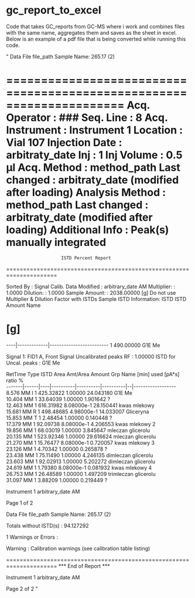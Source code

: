 # gc_report_to_excel
Code that takes GC_reports from GC-MS where i work and combines files with the same name, aggregates them and saves as the sheet in excel. Below is an example of a pdf file that is being converted while running this code.

"
Data File file_path
Sample Name: 265.17 (2)

=====================================================================
Acq. Operator   : ###                             Seq. Line :   8
Acq. Instrument : Instrument 1                    Location : Vial 107
Injection Date  : arbitraty_date                  Inj :   1
                                                Inj Volume : 0.5 µl
Acq. Method     : method_path
Last changed    : arbitraty_date
                  (modified after loading)
Analysis Method : method_path
Last changed    : arbitraty_date
                  (modified after loading)
Additional Info : Peak(s) manually integrated
=====================================================================
                         ISTD Percent Report                        
=====================================================================

Sorted By             :      Signal
Calib. Data Modified  :      arbitrary_date AM
Multiplier:                   :      1.0000
Dilution:                     :      1.0000
Sample Amount:               :   2038.00000  [g]
Do not use Multiplier & Dilution Factor with ISTDs
Sample ISTD Information:
ISTD  ISTD Amount   Name
  #      [g]    
----|-------------|-------------------------
  1    490.00000   G1E Me

Signal 1: FID1 A, Front Signal
Uncalibrated peaks RF :      1.00000
ISTD for Uncal. peaks :      G1E Me

RetTime  Type  ISTD    Area     Amt/Area    Amount   Grp   Name
 [min]         used  [pA*s]      ratio        %    
-------|------|----|----------|----------|----------|--|------------------
  8.576 MM   I    1  425.32822    1.00000  24.043180    G1E Me                                            
 10.404 MM        1   33.64039    1.00000   1.901642    ?                                                
 12.463 MM        1  616.31982 8.08000e-1  28.150441    kwas mlekowy                                      
 15.681 MM R      1  498.48685 4.98000e-1  14.033007    Gliceryna                                        
 15.853 MM T      1    2.48454    1.00000   0.140448    ?                                                
 17.379 MM        1   92.09738 8.08000e-1   4.206553    kwas mlekowy 2                                    
 19.856 MM        1   68.03019    1.00000   3.845647    mleczan glicerolu                                
 20.135 MM        1  523.92346    1.00000  29.616624    mleczan glicerolu                                
 21.270 MM        1   15.76477 8.08000e-1   0.720057    kwas mlekowy 3                                    
 23.126 MM        1    4.70342    1.00000   0.265878    ?                                                
 23.438 MM        1   75.11490    1.00000   4.246135    dimleczan glicerolu                              
 23.603 MM        1   92.02913    1.00000   5.202272    dimleczan glicerolu                              
 24.619 MM        1    1.79380 8.08000e-1   0.081932    kwas mlekowy 4                                    
 26.753 MM        1   26.48589    1.00000   1.497209    trimleczan glicerolu                              
 31.097 MM        1    3.88209    1.00000   0.219449    ?                                                

Instrument 1 arbitrary_date AM

Page  1 of 2

Data File file_path
Sample Name: 265.17 (2)

Totals without ISTD(s) :              94.127292

1 Warnings or Errors :

Warning : Calibration warnings (see calibration table listing)

=====================================================================
                          *** End of Report ***

Instrument 1 arbitrary_date AM

Page  2 of 2
"

